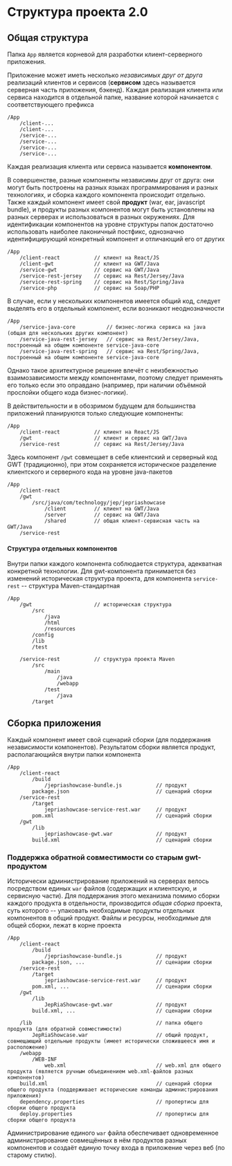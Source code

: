 # Структура проекта 2.0
## Общая структура

Папка `App` является корневой для разработки клиент-серверного приложения.

Приложение может иметь несколько _независимых друг от друга_ реализаций клиентов и сервисов (**сервисом** здесь называется серверная часть приложения, бэкенд). Каждая реализация клиента или сервиса находится в отдельной папке, название которой начинается с соответствующего префикса
```
/App
    /client-...
    /client-...
    /service-...
    /service-...
    /service-...
    /service-...
```
Каждая реализация клиента или сервиса называется **компонентом**.

В совершенстве, разные компоненты независимы друг от друга: они могут быть построены на разных языках программирования и разных технологиях, и сборка каждого компонента происходит отдельно. Также каждый компонент имеет свой **продукт** (war, ear, javascript bundle), и продукты разных компонентов могут быть установлены на разных серверах и использоваться в разных окружениях.
Для идентификации компонентов на уровне структуры папок достаточно использовать наиболее лаконичный постфикс, однозначно идентифицирующий конкретный компонент и отличающий его от других
```
/App
    /client-react           // клиент на React/JS
    /client-gwt             // клиент на GWT/Java
    /service-gwt            // сервис на GWT/Java
    /service-rest-jersey    // сервис на Rest/Jersey/Java
    /service-rest-spring    // сервис на Rest/Spring/Java
    /service-php            // сервис на Soap/PHP
```
В случае, если у нескольких компонентов имеется общий код, следует выделять его в отдельный компонент, если возникают неоднозначности
```
/App
    /service-java-core          // бизнес-логика сервиса на java (общая для нескольких других компонент)
    /service-java-rest-jersey   // сервис на Rest/Jersey/Java, построенный на общем компоненте service-java-core
    /service-java-rest-spring   // сервис на Rest/Spring/Java, построенный на общем компоненте service-java-core
```
Однако такое архитектурное решение влечёт с неизбежностью взаимозависимости между компонентами, поэтому следует применять его только если это оправдано (например, при наличии объёмной прослойки общего кода бизнес-логики).

В действительности и в обозримом будущем для большинства приложений планируются только следующие компоненты:
```
/App
    /client-react           // клиент на React/JS
    /gwt                    // клиент и сервис на GWT/Java
    /service-rest           // сервис на Rest/Jersey/Java
```
Здесь компонент `/gwt` совмещает в себе клиентский и серверный код GWT (традиционно), при этом сохраняется историческое разделение клиентского и серверного кода на уровне java-пакетов
```
/App
    /client-react
    /gwt
        /src/java/com/technology/jep/jepriashowcase
            /client         // клиент на GWT/Java
            /server         // сервис на GWT/Java
            /shared         // общая клиент-сервисная часть на GWT/Java
    /service-rest
```
#### Структура отдельных компонентов
Внутри папки каждого компонента соблюдается структура, адекватная конкретной технологии. 
Для gwt-компонента принимается без изменений историческая структура проекта, для компонента `service-rest` -- структура Maven-стандартная
```
/App
    /gwt                    // историческая структура
        /src
            /java
            /html
            /resources
        /config
        /lib
        /test
        
    /service-rest           // структура проекта Maven
        /src
            /main
                /java
                /webapp
            /test
                /java
        /target
```
## Сборка приложения
Каждый компонент имеет свой сценарий сборки (для поддержания независимости компонентов). Результатом сборки является продукт, располагающийся внутри папки компонента
```
/App
    /client-react
        /build
            /jepriashowcase-bundle.js           // продукт
        package.json                            // сценарий сборки
    /service-rest
        /target
            jepriashowcase-service-rest.war     // продукт
        pom.xml                                 // сценарий сборки
    /gwt        
        /lib
            jepriashowcase-gwt.war              // продукт
        build.xml                               // сценарий сборки      
```
### Поддержка обратной совместимости со старым gwt-продуктом
Исторически администрирование приложений на серверах велось посредством единых `war` файлов (содержащих и клиентскую, и сервисную части). Для поддержания этого механизма помимо сборки каждого продукта в отдельности, производится _общая сборка_ проекта, суть которого -- упаковать необходимые продукты отдельных компонентов в общий продукт.
Файлы и ресурсы, необходимые для общей сборки, лежат в корне проекта
```
/App
    /client-react
        /build
            /jepriashowcase-bundle.js           // продукт
        package.json, ...                       // сценарии сборки
    /service-rest
        /target
            jepriashowcase-service-rest.war     // продукт
        pom.xml, ...                            // сценарии сборки
    /gwt        
        /lib
            JepRiaShowcase-gwt.war              // продукт
        build.xml, ...                          // сценарии сборки

    /lib                                        // папка общего продукта (для обратной совместимости)
        JepRiaShowcase.war                      // общий продукт, совмещающий отдельные продукты (имеет исторически сложившееся имя и расположение)
    /webapp
        /WEB-INF
            web.xml                             // web.xml для общего продукта (является ручным объединением web.xml-файлов разных компонентов)
    build.xml                                   // сценарий сборки общего продукта (поддерживает исторические команды администрирования приложения)
    dependency.properties                       // пропертисы для сборки общего продукта
    deploy.properties                           // пропертисы для сборки общего продукта
```
Администрирование единого `war` файла обеспечивает одновременное администрирование совмещённых в нём продуктов разных компонентов и создаёт единую точку входа в приложение через веб (по старому стилю).

